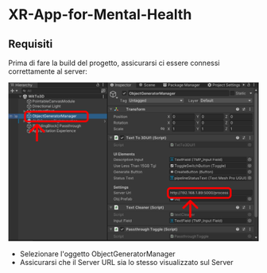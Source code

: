 # XR-App-for-Mental-Health

## Requisiti

Prima di fare la build del progetto, assicurarsi ci essere connessi correttamente al server:

![Screenshot dell'editor di UNITY](./serverURLimage.png)

- Selezionare l'oggetto ObjectGeneratorManager
- Assicurarsi che il Server URL sia lo stesso visualizzato sul Server
